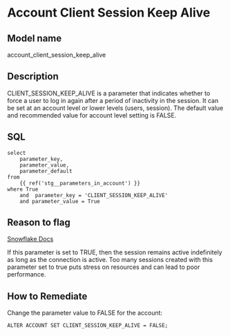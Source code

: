 # Account Client Session Keep Alive

## Model name

account_client_session_keep_alive

## Description

CLIENT_SESSION_KEEP_ALIVE is a parameter that indicates whether to force a user to log in again after a period of inactivity in the session. It can be set at an account level or lower levels (users, session). The default value and recommended value for account level setting is FALSE.

## SQL

```
select
    parameter_key,
    parameter_value,
    parameter_default
from
    {{ ref('stg__parameters_in_account') }}
where True
    and  parameter_key = 'CLIENT_SESSION_KEEP_ALIVE'
    and parameter_value = True
```

## Reason to flag

[Snowflake Docs](https://docs.snowflake.com/en/sql-reference/parameters.html#client-session-keep-alive)

If this parameter is set to TRUE, then the session remains active indefinitely as long as the connection is active. Too many sessions created with this parameter set to true puts stress on resources and can lead to poor performance.

## How to Remediate

Change the parameter value to FALSE for the account:

```
ALTER ACCOUNT SET CLIENT_SESSION_KEEP_ALIVE = FALSE;
```